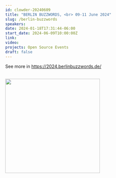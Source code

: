 ```yaml
---
id: clowder-20240609
title: "BERLIN BUZZWORDS, <br> 09-11 June 2024"
slug: /berlin-buzzwords
speakers:
date: 2024-01-18T17:31:44-06:00
start_date: 2024-06-09T10:00:00Z
link:  
video: 
projects: Open Source Events 
draft: false
---
```


<p>See more in <a href="https://2024.berlinbuzzwords.de/" target="_blank">https://2024.berlinbuzzwords.de/</a></p>


<br>

<a href="https://2024.berlinbuzzwords.de/" target="_blank">
<img src="/../images/carousel/Berlin-Buzzwords.png" class="img-fluid mx-auto d-block" width="300">
</a>


